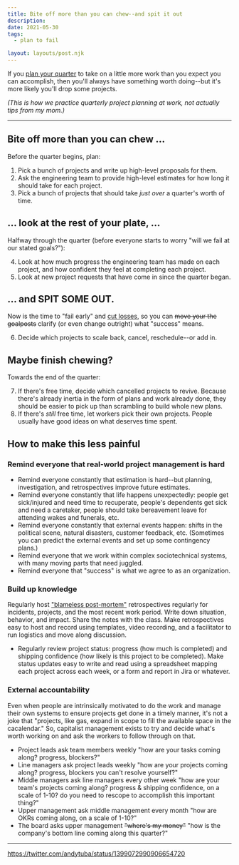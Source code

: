 ```yaml
---
title: Bite off more than you can chew--and spit it out
description: 
date: 2021-05-30
tags:
  - plan to fail

layout: layouts/post.njk
---
```


If you [plan your quarter](../why-bother-with-quarterly-planning/) to take on a little more work than you expect you can accomplish, then you'll always have something worth doing--but it's more likely you'll drop some projects.

_(This is how we practice quarterly project planning at work, not actually tips from my mom.)_


---

## Bite off more than you can chew ...

Before the quarter begins, plan:

1. Pick a bunch of projects and write up high-level proposals for them.
2. Ask the engineering team to provide high-level estimates for how long it should take for each project.
3. Pick a bunch of projects that should take *just over* a quarter's worth of time.

## ... look at the rest of your plate, ...

Halfway through the quarter (before everyone starts to worry "will we fail at our stated goals?"):

4. Look at how much progress the engineering team has made on each project, and how confident they feel at completing each project.
5. Look at new project requests that have come in since the quarter began.

## ... and SPIT SOME OUT.

Now is the time to "fail early" and [cut losses](https://en.wikipedia.org/wiki/Sunk_cost#Fallacy_effect), so you can ~~move your the goalposts~~ clarify (or even change outright) what "success" means.

6. Decide which projects to scale back, cancel, reschedule--or add in.


## Maybe finish chewing?

Towards the end of the quarter:

7. If there's free time, decide which cancelled projects to revive. Because there's already inertia in the form of plans and work already done, they should be easier to pick up than scrambling to build whole new plans.
8. If there's _still_ free time, let workers pick their own projects. People usually have good ideas on what deserves time spent.

## How to make this less painful

### Remind everyone that real-world project management is hard

* Remind everyone constantly that estimation is hard--but planning, investigation, and retrospectives improve future estimates.
* Remind everyone constantly that life happens unexpectedly: people get sick/injured and need time to recuperate, people's dependents get sick and need a caretaker, people should take bereavement leave for attending wakes and funerals, etc.
* Remind everyone constantly that external events happen: shifts in the political scene, natural disasters, customer feedback, etc.  (Sometimes you can predict the external events and set up some contingency plans.)
* Remind everyone that we work within complex sociotechnical systems, with many moving parts that need juggled.
* Remind everyone that "success" is what we agree to as an organization.

### Build up knowledge

 Regularly host ["blameless post-mortem"](https://codeascraft.com/2012/05/22/blameless-postmortems/) retrospectives regularly for incidents, projects, and the most recent work period. Write down situation, behavior, and impact. Share the notes with the class. Make retrospectives easy to host and record using templates, video recording, and a facilitator to run logistics and move along discussion.
* Regularly review project status: progress (how much is completed) and shipping confidence (how likely is this project to be completed). Make status updates easy to write and read using a spreadsheet mapping each project across each week, or a form and report in Jira or whatever.

### External accountability

Even when people are intrinsically motivated to do the work and manage their own systems to ensure projects get done in a timely manner, it's not a joke that "projects, like gas, expand in scope to fill the available space in the cacalendar." So, capitalist management exists to try and decide what's worth working on and ask the workers to follow through on that.

* Project leads ask team members weekly "how are your tasks coming along? progress, blockers?"
* Line managers ask project leads weekly "how are your projects coming along? progress, blockers you can't resolve yourself?"
* Middle managers ask line managers every other week "how are your team's projects coming along? progress & shipping confidence, on a scale of 1-10? do you need to rescope to accomplish this important thing?"
* Upper management ask middle management every month "how are OKRs coming along, on a scale of 1-10?"
* The board asks upper management ~~"where's my money"~~ "how is the company's bottom line coming along this quarter?"

---

https://twitter.com/andytuba/status/1399072990906654720

